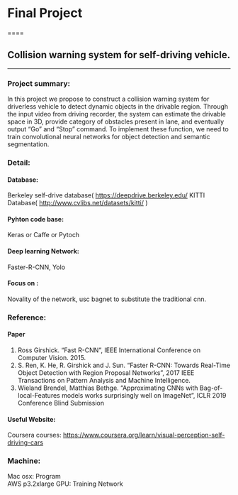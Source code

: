 # Final Project 
====
## Collision warning system for self-driving vehicle.
------

### Project summary: <br>

In this project we propose to construct a collision warning system for driverless vehicle to detect dynamic objects in the drivable region. Through the input video from driving recorder, the system can estimate the drivable space in 3D, provide category of obstacles present in lane, and eventually output “Go” and “Stop” command. To implement these function, we need to train convolutional neural networks for object detection and semantic segmentation. <br>

### Detail:<br>

#### Database: <br>
Berkeley self-drive database( https://deepdrive.berkeley.edu/   KITTI Database( http://www.cvlibs.net/datasets/kitti/ ) <br>
#### Pyhton code base: <br>
Keras or Caffe or Pytoch <br>
#### Deep learning Network:<br>
Faster-R-CNN, Yolo <br>
#### Focus on :<br>
Novality of the network, usc bagnet to substitute the traditional cnn. <br>

### Reference:  <br>

#### Paper<br>
1.	Ross Girshick. “Fast R-CNN”, IEEE International Conference on Computer Vision. 2015.<br>
2.	S. Ren, K. He, R. Girshick and J. Sun. “Faster R-CNN: Towards Real-Time Object Detection with Region Proposal Networks”, 2017 IEEE Transactions on Pattern Analysis and Machine Intelligence. <br>
3.  Wieland Brendel, Matthias Bethge. “Approximating CNNs with Bag-of-local-Features models works surprisingly well on ImageNet”, ICLR 2019 Conference Blind Submission <br>

#### Useful Website: <br>
Coursera courses: https://www.coursera.org/learn/visual-perception-self-driving-cars <br>

### Machine: <br>

Mac osx: Program <br>
AWS p3.2xlarge GPU: Training Network<br>